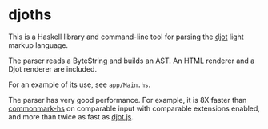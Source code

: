 # djoths

This is a Haskell library and command-line tool for parsing
the [djot] light markup language.

[djot]: https://djot.net

The parser reads a ByteString and builds an AST.  An HTML
renderer and a Djot renderer are included.

For an example of its use, see `app/Main.hs`.

The parser has very good performance. For example, it is
8X faster than [commonmark-hs](https://github.com/jgm/commonmark-hs)
on comparable input with comparable extensions enabled, and more than
twice as fast as [djot.js](https://github.com/jgm/djot.js).
